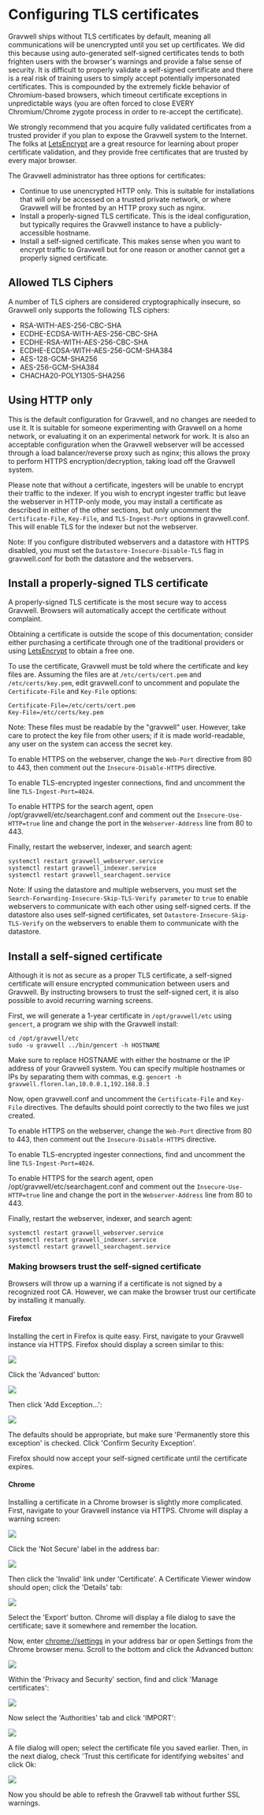 # Configuring TLS certificates

Gravwell ships without TLS certificates by default, meaning all communications will be unencrypted until you set up certificates. We did this because using auto-generated self-signed certificates tends to both frighten users with the browser's warnings and provide a false sense of security. It is difficult to properly validate a self-signed certificate and there is a real risk of training users to simply accept potentially impersonated certificates.  This is compounded by the extremely fickle behavior of Chromium-based browsers, which timeout certificate exceptions in unpredictable ways (you are often forced to close EVERY Chromium/Chrome zygote process in order to re-accept the certificate).

We strongly recommend that you acquire fully validated certificates from a trusted provider if you plan to expose the Gravwell system to the Internet.  The folks at [LetsEncrypt](https://letsencrypt.org) are a great resource for learning about proper certificate validation, and they provide free certificates that are trusted by every major browser.

The Gravwell administrator has three options for certificates:

* Continue to use unencrypted HTTP only. This is suitable for installations that will only be accessed on a trusted private network, or where Gravwell will be fronted by an HTTP proxy such as nginx.
* Install a properly-signed TLS certificate. This is the ideal configuration, but typically requires the Gravwell instance to have a publicly-accessible hostname.
* Install a self-signed certificate. This makes sense when you want to encrypt traffic to Gravwell but for one reason or another cannot get a properly signed certificate.

## Allowed TLS Ciphers

A number of TLS ciphers are considered cryptographically insecure, so Gravwell only supports the following TLS ciphers:

- RSA-WITH-AES-256-CBC-SHA
- ECDHE-ECDSA-WITH-AES-256-CBC-SHA
- ECDHE-RSA-WITH-AES-256-CBC-SHA
- ECDHE-ECDSA-WITH-AES-256-GCM-SHA384
- AES-128-GCM-SHA256
- AES-256-GCM-SHA384
- CHACHA20-POLY1305-SHA256

## Using HTTP only

This is the default configuration for Gravwell, and no changes are needed to use it. It is suitable for someone experimenting with Gravwell on a home network, or evaluating it on an experimental network for work. It is also an acceptable configuration when the Gravwell webserver will be accessed through a load balancer/reverse proxy such as nginx; this allows the proxy to perform HTTPS encryption/decryption, taking load off the Gravwell system.

Please note that without a certificate, ingesters will be unable to encrypt their traffic to the indexer. If you wish to encrypt ingester traffic but leave the webserver in HTTP-only mode, you may install a certificate as described in either of the other sections, but only uncomment the `Certificate-File`, `Key-File`, and `TLS-Ingest-Port` options in gravwell.conf. This will enable TLS for the indexer but not the webserver.

Note: If you configure distributed webservers and a datastore with HTTPS disabled, you must set the `Datastore-Insecure-Disable-TLS` flag in gravwell.conf for both the datastore and the webservers.

## Install a properly-signed TLS certificate

A properly-signed TLS certificate is the most secure way to access Gravwell. Browsers will automatically accept the certificate without complaint.

Obtaining a certificate is outside the scope of this documentation; consider either purchasing a certificate through one of the traditional providers or using [LetsEncrypt](https://letsencrypt.org) to obtain a free one.

To use the certificate, Gravwell must be told where the certificate and key files are. Assuming the files are at `/etc/certs/cert.pem` and `/etc/certs/key.pem`, edit gravwell.conf to uncomment and populate the `Certificate-File` and `Key-File` options:

```
Certificate-File=/etc/certs/cert.pem
Key-File=/etc/certs/key.pem
```

Note: These files must be readable by the "gravwell" user. However, take care to protect the key file from other users; if it is made world-readable, any user on the system can access the secret key.

To enable HTTPS on the webserver, change the `Web-Port` directive from 80 to 443, then comment out the `Insecure-Disable-HTTPS` directive.

To enable TLS-encrypted ingester connections, find and uncomment the line `TLS-Ingest-Port=4024`.

To enable HTTPS for the search agent, open /opt/gravwell/etc/searchagent.conf and comment out the `Insecure-Use-HTTP=true` line and change the port in the `Webserver-Address` line from 80 to 443.

Finally, restart the webserver, indexer, and search agent:

```
systemctl restart gravwell_webserver.service
systemctl restart gravwell_indexer.service
systemctl restart gravwell_searchagent.service
```

Note: If using the datastore and multiple webservers, you must set the `Search-Forwarding-Insecure-Skip-TLS-Verify parameter` to `true` to enable webservers to communicate with each other using self-signed certs. If the datastore also uses self-signed certificates, set `Datastore-Insecure-Skip-TLS-Verify` on the webservers to enable them to communicate with the datastore.

## Install a self-signed certificate

Although it is not as secure as a proper TLS certificate, a self-signed certificate will ensure encrypted communication between users and Gravwell. By instructing browsers to trust the self-signed cert, it is also possible to avoid recurring warning screens.

First, we will generate a 1-year certificate in `/opt/gravwell/etc` using `gencert`, a program we ship with the Gravwell install:

```
cd /opt/gravwell/etc
sudo -u gravwell ../bin/gencert -h HOSTNAME
```

Make sure to replace HOSTNAME with either the hostname or the IP address of your Gravwell system. You can specify multiple hostnames or IPs by separating them with commas, e.g. `gencert -h gravwell.floren.lan,10.0.0.1,192.168.0.3`

Now, open gravwell.conf and uncomment the `Certificate-File` and `Key-File` directives. The defaults should point correctly to the two files we just created.

To enable HTTPS on the webserver, change the `Web-Port` directive from 80 to 443, then comment out the `Insecure-Disable-HTTPS` directive.

To enable TLS-encrypted ingester connections, find and uncomment the line `TLS-Ingest-Port=4024`.

To enable HTTPS for the search agent, open /opt/gravwell/etc/searchagent.conf and comment out the `Insecure-Use-HTTP=true` line and change the port in the `Webserver-Address` line from 80 to 443.

Finally, restart the webserver, indexer, and search agent:

```
systemctl restart gravwell_webserver.service
systemctl restart gravwell_indexer.service
systemctl restart gravwell_searchagent.service
```

### Making browsers trust the self-signed certificate

Browsers will throw up a warning if a certificate is not signed by a recognized root CA. However, we can make the browser trust our certificate by installing it manually.

#### Firefox

Installing the cert in Firefox is quite easy. First, navigate to your Gravwell instance via HTTPS. Firefox should display a screen similar to this:

![](firefox-warning.png)

Click the 'Advanced' button:

![](firefox-warning-advanced.png)

Then click 'Add Exception...':

![](firefox-exception.png)

The defaults should be appropriate, but make sure 'Permanently store this exception' is checked. Click 'Confirm Security Exception'.

Firefox should now accept your self-signed certificate until the certificate expires.

#### Chrome

Installing a certificate in a Chrome browser is slightly more complicated. First, navigate to your Gravwell instance via HTTPS. Chrome will display a warning screen:

![](chrome-warning.png)

Click the 'Not Secure' label in the address bar:

![](chrome-export1.png)

Then click the 'Invalid' link under 'Certificate'. A Certificate Viewer window should open; click the 'Details' tab:

![](chrome-export2.png)

Select the 'Export' button. Chrome will display a file dialog to save the certificate; save it somewhere and remember the location.

Now, enter [chrome://settings](chrome://settings) in your address bar or open Settings from the Chrome browser menu. Scroll to the bottom and click the Advanced button:

![](chrome-advanced.png)

Within the 'Privacy and Security' section, find and click 'Manage certificates':

![](chrome-advanced2.png)

Now select the 'Authorities' tab and click 'IMPORT':

![](chrome-authorities.png)

A file dialog will open; select the certificate file you saved earlier. Then, in the next dialog, check 'Trust this certificate for identifying websites' and click Ok:

![](chrome-import.png)

Now you should be able to refresh the Gravwell tab without further SSL warnings.
